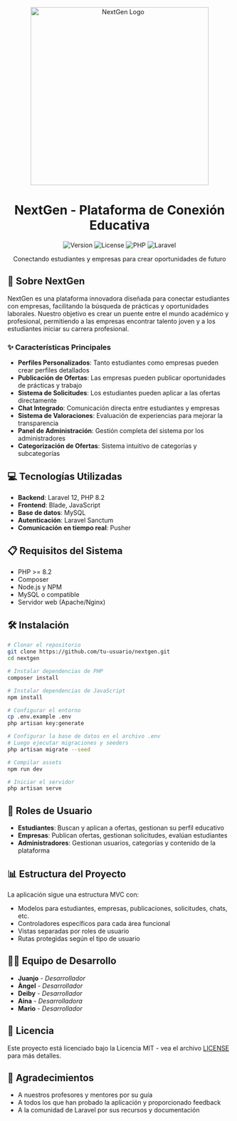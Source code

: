 <p align="center">
  <img src="https://www.ejemplo.com/nextgen-logo.png" width="400" alt="NextGen Logo">
</p>

<h1 align="center">NextGen - Plataforma de Conexión Educativa</h1>

<p align="center">
  <img src="https://img.shields.io/badge/version-1.0.0-blue.svg" alt="Version">
  <img src="https://img.shields.io/badge/license-MIT-green.svg" alt="License">
  <img src="https://img.shields.io/badge/PHP-8.2-777BB4.svg" alt="PHP">
  <img src="https://img.shields.io/badge/Laravel-12-FF2D20.svg" alt="Laravel">
</p>

<p align="center">
  Conectando estudiantes y empresas para crear oportunidades de futuro
</p>

## 🚀 Sobre NextGen

NextGen es una plataforma innovadora diseñada para conectar estudiantes con empresas, facilitando la búsqueda de prácticas y oportunidades laborales. Nuestro objetivo es crear un puente entre el mundo académico y profesional, permitiendo a las empresas encontrar talento joven y a los estudiantes iniciar su carrera profesional.

### ✨ Características Principales

- **Perfiles Personalizados**: Tanto estudiantes como empresas pueden crear perfiles detallados
- **Publicación de Ofertas**: Las empresas pueden publicar oportunidades de prácticas y trabajo
- **Sistema de Solicitudes**: Los estudiantes pueden aplicar a las ofertas directamente
- **Chat Integrado**: Comunicación directa entre estudiantes y empresas
- **Sistema de Valoraciones**: Evaluación de experiencias para mejorar la transparencia
- **Panel de Administración**: Gestión completa del sistema por los administradores
- **Categorización de Ofertas**: Sistema intuitivo de categorías y subcategorías

## 💻 Tecnologías Utilizadas

- **Backend**: Laravel 12, PHP 8.2
- **Frontend**: Blade, JavaScript
- **Base de datos**: MySQL
- **Autenticación**: Laravel Sanctum
- **Comunicación en tiempo real**: Pusher

## 📋 Requisitos del Sistema

- PHP >= 8.2
- Composer
- Node.js y NPM
- MySQL o compatible
- Servidor web (Apache/Nginx)

## 🛠️ Instalación

```bash
# Clonar el repositorio
git clone https://github.com/tu-usuario/nextgen.git
cd nextgen

# Instalar dependencias de PHP
composer install

# Instalar dependencias de JavaScript
npm install

# Configurar el entorno
cp .env.example .env
php artisan key:generate

# Configurar la base de datos en el archivo .env
# Luego ejecutar migraciones y seeders
php artisan migrate --seed

# Compilar assets
npm run dev

# Iniciar el servidor
php artisan serve
```

## 👥 Roles de Usuario

- **Estudiantes**: Buscan y aplican a ofertas, gestionan su perfil educativo
- **Empresas**: Publican ofertas, gestionan solicitudes, evalúan estudiantes
- **Administradores**: Gestionan usuarios, categorías y contenido de la plataforma

## 📊 Estructura del Proyecto

La aplicación sigue una estructura MVC con:

- Modelos para estudiantes, empresas, publicaciones, solicitudes, chats, etc.
- Controladores específicos para cada área funcional
- Vistas separadas por roles de usuario
- Rutas protegidas según el tipo de usuario

## 👨‍💻 Equipo de Desarrollo

- **Juanjo** - *Desarrollador*
- **Àngel** - *Desarrollador*
- **Deiby** - *Desarrollador*
- **Aina** - *Desarrolladora*
- **Mario** - *Desarrollador*

## 📄 Licencia

Este proyecto está licenciado bajo la Licencia MIT - vea el archivo [LICENSE](LICENSE) para más detalles.

## 🙏 Agradecimientos

- A nuestros profesores y mentores por su guía
- A todos los que han probado la aplicación y proporcionado feedback
- A la comunidad de Laravel por sus recursos y documentación
